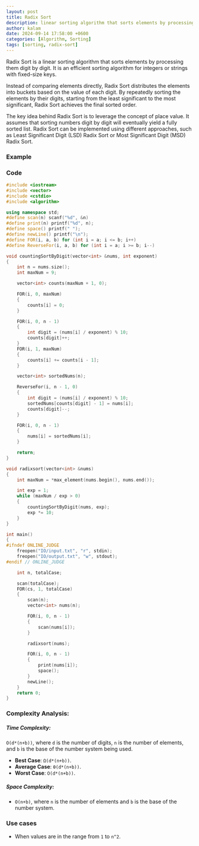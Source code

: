 ```yaml
---
layout: post
title: Radix Sort
description: linear sorting algorithm that sorts elements by processing them digit by digit
author: kalam
date: 2024-09-14 17:58:00 +0600
categories: [Algorithm, Sorting]
tags: [sorting, radix-sort]
---
```

Radix Sort is a linear sorting algorithm that sorts elements by processing them digit by digit. It is an efficient sorting algorithm for integers or strings with fixed-size keys. 

Instead of comparing elements directly, Radix Sort distributes the elements into buckets based on the value of each digit. By repeatedly sorting the elements by their digits, starting from the least significant to the most significant, Radix Sort achieves the final sorted order.

The key idea behind Radix Sort is to leverage the concept of place value. It assumes that sorting numbers digit by digit will eventually yield a fully sorted list. Radix Sort can be implemented using different approaches, such as Least Significant Digit (LSD) Radix Sort or Most Significant Digit (MSD) Radix Sort.

### Example


### Code

```cpp
#include <iostream>
#include <vector>
#include <cstdio>
#include <algorithm>

using namespace std;
#define scan(n) scanf("%d", &n)
#define print(n) printf("%d", n);
#define space() printf(" ");
#define newLine() printf("\n");
#define FOR(i, a, b) for (int i = a; i <= b; i++)
#define ReverseFor(i, a, b) for (int i = a; i >= b; i--)

void countingSortByDigit(vector<int> &nums, int exponent)
{
    int n = nums.size();
    int maxNum = 9;

    vector<int> counts(maxNum + 1, 0);

    FOR(i, 0, maxNum)
    {
        counts[i] = 0;
    }

    FOR(i, 0, n - 1)
    {
        int digit = (nums[i] / exponent) % 10;
        counts[digit]++;
    }
    FOR(i, 1, maxNum)
    {
        counts[i] += counts[i - 1];
    }

    vector<int> sortedNums(n);

    ReverseFor(i, n - 1, 0)
    {
        int digit = (nums[i] / exponent) % 10;
        sortedNums[counts[digit] - 1] = nums[i];
        counts[digit]--;
    }

    FOR(i, 0, n - 1)
    {
        nums[i] = sortedNums[i];
    }

    return;
}

void radixsort(vector<int> &nums)
{
    int maxNum = *max_element(nums.begin(), nums.end());

    int exp = 1;
    while (maxNum / exp > 0)
    {
        countingSortByDigit(nums, exp);
        exp *= 10;
    }
}

int main()
{
#ifndef ONLINE_JUDGE
    freopen("IO/input.txt", "r", stdin);
    freopen("IO/output.txt", "w", stdout);
#endif // ONLINE_JUDGE

    int n, totalCase;

    scan(totalCase);
    FOR(cs, 1, totalCase)
    {
        scan(n);
        vector<int> nums(n);

        FOR(i, 0, n - 1)
        {
            scan(nums[i]);
        }

        radixsort(nums);

        FOR(i, 0, n - 1)
        {
            print(nums[i]);
            space();
        }
        newLine();
    }
    return 0;
}

```

### Complexity Analysis:

##### Time Complexity:

`O(d*(n+b))`, where `d` is the number of digits, `n` is the number of elements, and `b` is the base of the number system being used.

- **Best Case**: `Ω(d*(n+b))`.
- **Average Case**: `θ(d*(n+b))`.
- **Worst Case**: `O(d*(n+b))`.

##### Space Complexity:
- `O(n+b)`, where `n` is the number of elements and `b` is the base of the number system.


### Use cases
- When values are in the range from `1` to `n^2`.

